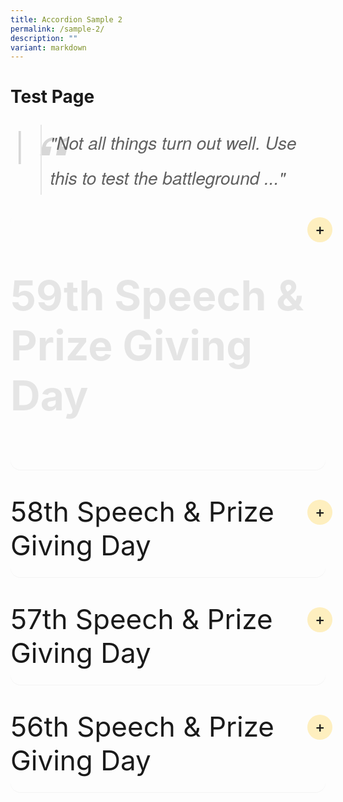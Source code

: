 ```yaml
---
title: Accordion Sample 2
permalink: /sample-2/
description: ""
variant: markdown
---
```

# Test Page

<blockquote>"Not all things turn out well. Use this to test the battleground ..."</blockquote>

<details><summary><h2>59th Speech &amp; Prize Giving Day</h2></summary>

[![59th Speech &amp; Prize Giving Day - Full Performance 26 May 2024](https://res.cloudinary.com/marcomontalbano/image/upload/v1717727983/video_to_markdown/images/youtube--iivxaYHg7HY-c05b58ac6eb4c4700831b2b3070cd403.jpg)]( https://www.youtube.com/watch?v=iivxaYHg7HY "59th Speech &amp; Prize Giving Day - Full Performance 26 May 2024")

[![Highlights from 59th Speech &amp; Prize Giving Day](https://res.cloudinary.com/marcomontalbano/image/upload/v1717728267/video_to_markdown/images/youtube--vXqtR-VJkn4-c05b58ac6eb4c4700831b2b3070cd403.jpg)](https://www.youtube.com/watch?v=vXqtR-VJkn4 "Highlights from 59th Speech &amp; Prize Giving Day")
</details>

<details><summary>58th Speech &amp; Prize Giving Day</summary>
	
<section>
    <p>At the durian feast held on 31st July 2019, our staff were spoiled for choices. With a variety of fruits to choose from, the King of fruits was definitely the favourite. Staff who tried the Mao Shan Wang (MSW) durian, known to be the premium type, commented on its rich, bitter and heavily rich flavour.
     </p><p>It was indeed a great way to end the day and we had an enjoyable bonding session over the feasting.</p>
<p><img alt="Many happy and contented faces after a fruitful feast" src="https://www.yiochukangsec.moe.edu.sg/images/Our%20Family/Staff/SWC%20Activities/Social/S17.png"></p>
<p><img alt="Many happy and contented faces after a fruitful feast" src="https://www.yiochukangsec.moe.edu.sg/images/Our%20Family/Staff/SWC%20Activities/Social/S18.png"></p>
<p><img alt="Many happy and contented faces after a fruitful feast" src="https://www.yiochukangsec.moe.edu.sg/images/Our%20Family/Staff/SWC%20Activities/Social/S19.png"></p>
</section>

</details>


<details><summary>57th Speech &amp; Prize Giving Day</summary>


	[![Highlights from 57th Speech &amp; Prize Giving Day](https://res.cloudinary.com/marcomontalbano/image/upload/v1717728764/video_to_markdown/images/youtube--_WaoEa4PJzU-c05b58ac6eb4c4700831b2b3070cd403.jpg)](https://www.youtube.com/watch?v=_WaoEa4PJzU "Highlights from 57th Speech &amp; Prize Giving Day")

	
</details>

<details><summary>56th Speech &amp; Prize Giving Day</summary>

[![Highlights from 56th Speech &amp; Prize Giving Day](https://res.cloudinary.com/marcomontalbano/image/upload/v1717728889/video_to_markdown/images/youtube--aHeeaGQKlwQ-c05b58ac6eb4c4700831b2b3070cd403.jpg)](https://www.youtube.com/watch?v=aHeeaGQKlwQ "Highlights from 56th Speech &amp; Prize Giving Day")
	
</details>
	
<style>
@charset "UTF-8";

canvas,
img,
picture,
svg,
video {
    display: block;
    max-width: 100%
}

button,
input,
select,
textarea {
    font: inherit
}

h1,
h2,
h3,
h4,
h5,
h6,
p {
    overflow-wrap: break-word
}

#__next,
#root {
    isolation: isolate
}
	
blockquote { position: relative; font-family: 'Helvetica Neue', 'Georgia', 'Garamond', 'Times New Roman', serif; font-size: 1.75rem; font-weight: 300; font-color: #4d91b3; line-height: 2em; padding-left: 0.5em; font-style: italic; }

blockquote:before {
    content: '|';
    position: absolute;
    left: -0.75em;
    color: rgba(0,0,0, 0.15);
    font-size: 2em;
    z-index: -1;
}

blockquote:after {
    content: '\201C';
    position: absolute;
    top: 0.25em;
    left: -0.15em;
    color: rgba(0,0,0, 0.15);
    font-size: 4em;
    font-weight: 800;
    z-index: -1;
}

img {
    font-style: italic;
    vertical-align: middle;
    background-repeat: no-repeat;
    background-size: cover
}

details {
    max-width: 100ch;
    background-color: inherit;
    border-radius: 1rem;
	  margin-bottom: 2.5rem;
    box-shadow: 0 .05rem .05rem rgba(0, 0, 0, .05)
}

details summary {
    display: flex;
    align-items: center;
    justify-content: space-between;
    font-weight: 400;
    font-size: 2.75rem;
	  margin-bottom: 1.5rem;
    transition: margin-bottom .5s ease;
    position: relative
}

details summary::-webkit-details-marker,
details summary::marker {
    content: " ";
    display: none
}

details summary::after {
    content: "+";
    font-size: 1.5rem;
    font-weight: 500;
    margin-right: .8rem;
    cursor: pointer;
    background-color: rgba(255, 195, 5, .25);
    padding: .75rem;
    display: grid;
    place-content: center;
    aspect-ratio: 1;
    line-height: 0;
    position: absolute;
    top: .5rem;
    right: -1.5rem;
    border-radius: 50%
}

details :not(summary) {
    animation-name: fade;
    animation-duration: .5s
}

details[open] summary {
    margin-bottom: 1.5rem
}

details[open] summary::after {
    content: "×"
}

@keyframes fade {
    0% {
        opacity: 0
    }

    2.5% {
        opacity: .02
    }

    5% {
        opacity: .05
    }

    10% {
        opacity: .1
    }

    25% {
        opacity: .25
    }

    60% {
        opacity: .6
    }

    100% {
        opacity: 1
    }
}
</style>